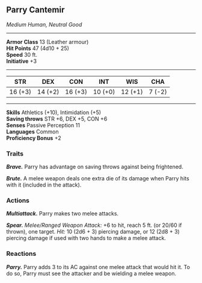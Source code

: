 <div class="statblock">
<h2>Parry Cantemir</h2>
<em>Medium Human, Neutral Good</em>
<hr>
<strong>Armor Class</strong> 13 (Leather armour)
<br>
<strong>Hit Points</strong> 47 (4d10 + 25)
<br>
<strong>Speed</strong> 30 ft.
<br>
<strong>Initiative</strong> +3
<hr>
<table class="ability-table">
  <thead>
    <tr>
      <th>STR</th>
      <th>DEX</th>
      <th>CON</th>
      <th>INT</th>
      <th>WIS</th>
      <th>CHA</th>
    </tr>
  </thead>
  <tbody>
    <tr>
      <td>16 (+3)</td>
      <td>14 (+2)</td>
      <td>16 (+3)</td>
      <td>10 (+0)</td>
      <td>12 (+1)</td>
      <td>7 (-2)</td>
    </tr>
  </tbody>
</table>
<hr>
<strong>Skills</strong> Athletics (+10), Intimidation (+5) <br>
<strong>Saving throws</strong> STR +6, DEX +5, CON +6 <br>
<strong>Senses</strong> Passive Perception 11<br>
<strong>Languages</strong> Common<br>
<strong>Proficiency Bonus</strong> +2<br>
<h3>Traits</h3>
<p><strong><em>Brave.</em></strong> Parry has advantage on saving throws against being frightened.</p>
<p><strong><em>Brute.</em></strong> A melee weapon deals one extra die of its damage when Parry hits with it (included in the attack).</p>
<h3>Actions</h3>
<p><strong><em>Multiattack.</em></strong> Parry makes two melee attacks.</p>
<p><strong><em>Spear.</em></strong> <em>Melee/Ranged Weapon Attack:</em> +6 to hit, reach 5 ft. (or 20/60 if thrown), one target. <em>Hit:</em> 10 (2d6 + 3) piercing damage, or 12 (2d8 + 3) piercing damage if used with two hands to make a melee attack.</p>
<h3>Reactions</h3>
<p><strong><em>Parry.</em></strong> Parry adds 3 to its AC against one melee attack that would hit it. To do so, Parry must see the attacker and be wielding a melee weapon.</p>
</div>
